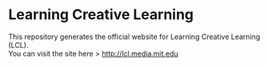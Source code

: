 # Learning Creative Learning

This repository generates the official website for Learning Creative Learning (LCL). 
<br> You can visit the site here > http://lcl.media.mit.edu
